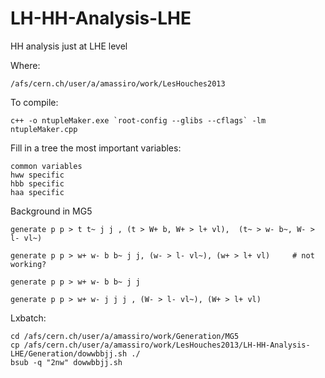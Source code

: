 LH-HH-Analysis-LHE
==================

HH analysis just at LHE level

Where:

    /afs/cern.ch/user/a/amassiro/work/LesHouches2013


To compile:

    c++ -o ntupleMaker.exe `root-config --glibs --cflags` -lm ntupleMaker.cpp


Fill in a tree the most important variables:

    common variables
    hww specific
    hbb specific
    haa specific


Background in MG5

    generate p p > t t~ j j , (t > W+ b, W+ > l+ vl),  (t~ > w- b~, W- > l- vl~)

    generate p p > w+ w- b b~ j j, (w- > l- vl~), (w+ > l+ vl)     # not working?

    generate p p > w+ w- b b~ j j

    generate p p > w+ w- j j j , (W- > l- vl~), (W+ > l+ vl)

Lxbatch:

    cd /afs/cern.ch/user/a/amassiro/work/Generation/MG5
    cp /afs/cern.ch/user/a/amassiro/work/LesHouches2013/LH-HH-Analysis-LHE/Generation/dowwbbjj.sh ./
    bsub -q "2nw" dowwbbjj.sh
    





